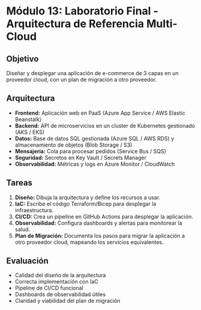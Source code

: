 # Módulo 13: Laboratorio Final - Arquitectura de Referencia Multi-Cloud

## Objetivo

Diseñar y desplegar una aplicación de e-commerce de 3 capas en un proveedor cloud, con un plan de migración a otro proveedor.

## Arquitectura

- **Frontend:** Aplicación web en PaaS (Azure App Service / AWS Elastic Beanstalk)
- **Backend:** API de microservicios en un cluster de Kubernetes gestionado (AKS / EKS)
- **Datos:** Base de datos SQL gestionada (Azure SQL / AWS RDS) y almacenamiento de objetos (Blob Storage / S3)
- **Mensajería:** Cola para procesar pedidos (Service Bus / SQS)
- **Seguridad:** Secretos en Key Vault / Secrets Manager
- **Observabilidad:** Métricas y logs en Azure Monitor / CloudWatch

## Tareas

1. **Diseño:** Dibuja la arquitectura y define los recursos a usar.
2. **IaC:** Escribe el código Terraform/Bicep para desplegar la infraestructura.
3. **CI/CD:** Crea un pipeline en GitHub Actions para desplegar la aplicación.
4. **Observabilidad:** Configura dashboards y alertas para monitorear la salud.
5. **Plan de Migración:** Documenta los pasos para migrar la aplicación a otro proveedor cloud, mapeando los servicios equivalentes.

## Evaluación

- Calidad del diseño de la arquitectura
- Correcta implementación con IaC
- Pipeline de CI/CD funcional
- Dashboards de observabilidad útiles
- Claridad y viabilidad del plan de migración
